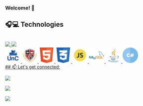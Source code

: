 ### Welcome! 👋

## 🎧💻 Technologies


<br/>

<div float="left">
  <!--
  ![Top Langs](https://github-readme-stats.vercel.app/api/top-langs/?username=jeanmoissa&show_icons=true&theme=vue)
  ![Github Stats](https://github-readme-stats.vercel.app/api?username=jeanmoissa&show_icons=true&theme=vue)
-->  

  <a href="https://github.com/jeanmoissa">
  <img height="150em" src="https://github-readme-stats.vercel.app/api?username=jeanmoissa&show_icons=true&theme=merko&include_all_commits=true&count_private=true"/>
  <img height="150em" src="https://github-readme-stats.vercel.app/api/top-langs/?username=jeanmoissa&layout=compact&langs_count=7&theme=merko"/>
  
</div>  
  
<div float="left">
      <img src="https://github.com/jeanmoissa/jeanmoissa/blob/main/files/unc.png" width="50">
      <img src="https://github.com/jeanmoissa/jeanmoissa/blob/main/files/stackx.png" width="50">
      <img src="https://github.com/jeanmoissa/jeanmoissa/blob/main/files/html.png" width="50">
      <img src="https://github.com/jeanmoissa/jeanmoissa/blob/main/files/css.png" width="50">
      <img src="https://github.com/jeanmoissa/jeanmoissa/blob/main/files/javascript.png" width="50">
      <img src="https://github.com/jeanmoissa/jeanmoissa/blob/main/files/mysql.png" width="50">
      <img src="https://github.com/jeanmoissa/jeanmoissa/blob/main/files/java.png" width="50">
      <img src="https://github.com/jeanmoissa/jeanmoissa/blob/main/files/hashtag.png" width="50">
</div>      
      
<div float="left">     
## 📫 Let's get connected:
<br>
  
  
  <a href="https://instagram.com/jeanmoissa" target="_blank"><img src="https://img.shields.io/badge/-Instagram-%23E4405F?style=for-the-badge&logo=instagram&logoColor=white" target="_blank"></a>
  
  <a href = "mailto:jeanmoissa@gmail.com"><img src="https://img.shields.io/badge/-Gmail-%23333?style=for-the-badge&logo=gmail&logoColor=white" target="_blank"></a>
  
  <a href="https://www.linkedin.com/in/jeancarlosmoissa" target="_blank"><img src="https://img.shields.io/badge/-LinkedIn-%230077B5?style=for-the-badge&logo=linkedin&logoColor=white" target="_blank"></a> 
  
</div>

<!--
  [![Linkedin Badge](https://img.shields.io/badge/-jeanmoissa-blue?style=flat-square&logo=Linkedin&logoColor=white&link=https://www.linkedin.com/in/jeancarlosmoissa/)](https://www.linkedin.com/in/jeancarlosmoissa/)\
  [![Gmail Badge](https://img.shields.io/badge/-jeanmoissa@gmail.com-c14438?style=flat-square&logo=Gmail&logoColor=white&link=mailto:jeanmoissa@gmail.com)](mailto:jeanmoissa@gmail.com) -->
  
<!--
**jeanmoissa/jeanmoissa** is a ✨ _special_ ✨ repository because its `README.md` (this file) appears on your GitHub profile.

Here are some ideas to get you started:

- 🔭 I’m currently working on ...
- 🌱 I’m currently learning ...
- 👯 I’m looking to collaborate on ...
- 🤔 I’m looking for help with ...
- 💬 Ask me about ...
- 📫 How to reach me: ...
- 😄 Pronouns: ...
- ⚡ Fun fact: ...
-->
